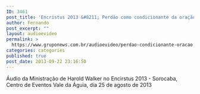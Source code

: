 ```yaml
---
ID: 3461
post_title: 'Encristus 2013 &#8211; Perdão como condicionante da oração'
author: Fernando
post_excerpt: ""
layout: audioevideo
permalink: >
  https://www.gruponews.com.br/audioevideo/perdao-condicionante-oracao
categories: categories
published: true
post_date: 2013-09-22 23:16:50
---
```

Áudio da Ministração de Harold Walker no Encirstus 2013 - Sorocaba, Centro de Eventos Vale da Águia, dia 25 de agosto de 2013